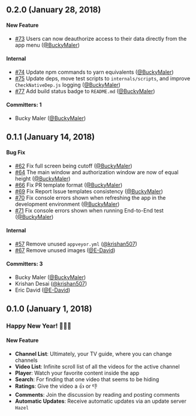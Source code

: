 ## 0.2.0 (January 28, 2018)

#### New Feature

- [#73](https://github.com/BuckyMaler/channels/pull/73) Users can now deauthorize access to their data directly from the app menu ([@BuckyMaler](https://github.com/BuckyMaler))

#### Internal

- [#74](https://github.com/BuckyMaler/channels/pull/74) Update npm commands to yarn equivalents ([@BuckyMaler](https://github.com/BuckyMaler))
- [#75](https://github.com/BuckyMaler/channels/pull/75) Update deps, move test scripts to `internals/scripts`, and improve `CheckNativeDep.js` logging ([@BuckyMaler](https://github.com/BuckyMaler))
- [#77](https://github.com/BuckyMaler/channels/pull/77) Add build status badge to `README.md` ([@BuckyMaler](https://github.com/BuckyMaler))

#### Committers: 1

- Bucky Maler ([@BuckyMaler](https://github.com/BuckyMaler))

## 0.1.1 (January 14, 2018)

#### Bug Fix

- [#62](https://github.com/BuckyMaler/channels/pull/62) Fix full screen being cutoff ([@BuckyMaler](https://github.com/BuckyMaler))
- [#64](https://github.com/BuckyMaler/channels/pull/64) The main window and authorization window are now of equal height ([@BuckyMaler](https://github.com/BuckyMaler))
- [#66](https://github.com/BuckyMaler/channels/pull/66) Fix PR template format ([@BuckyMaler](https://github.com/BuckyMaler))
- [#69](https://github.com/BuckyMaler/channels/pull/69) Fix Report Issue templates consistency ([@BuckyMaler](https://github.com/BuckyMaler))
- [#70](https://github.com/BuckyMaler/channels/pull/70) Fix console errors shown when refreshing the app in the development environment ([@BuckyMaler](https://github.com/BuckyMaler))
- [#71](https://github.com/BuckyMaler/channels/pull/71) Fix console errors shown when running End-to-End test ([@BuckyMaler](https://github.com/BuckyMaler))

#### Internal

- [#57](https://github.com/BuckyMaler/channels/pull/57) Remove unused `appveyor.yml` ([@krishan507](https://github.com/krishan507))
- [#67](https://github.com/BuckyMaler/channels/pull/67) Remove unused images ([@E-David](https://github.com/E-David))

#### Committers: 3

- Bucky Maler ([@BuckyMaler](https://github.com/BuckyMaler))
- Krishan Desai ([@krishan507](https://github.com/krishan507))
- Eric David ([@E-David](https://github.com/E-David))

## 0.1.0 (January 1, 2018)

### Happy New Year! 🎉🎉🎉

#### New Feature

- **Channel List**: Ultimately, your TV guide, where you can change channels
- **Video List**: Infinite scroll list of all the videos for the active channel
- **Player**: Watch your favorite content inside the app
- **Search**: For finding that one video that seems to be hiding
- **Ratings**: Give the video a 👍 or 👎
- **Comments**: Join the discussion by reading and posting comments
- **Automatic Updates**: Receive automatic updates via an update server `Hazel`
